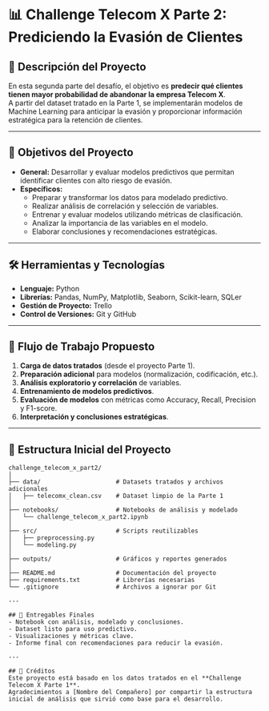 # 📊 Challenge Telecom X Parte 2: Prediciendo la Evasión de Clientes

## 📌 Descripción del Proyecto
En esta segunda parte del desafío, el objetivo es **predecir qué clientes tienen mayor probabilidad de abandonar la empresa Telecom X**.  
A partir del dataset tratado en la Parte 1, se implementarán modelos de Machine Learning para anticipar la evasión y proporcionar información estratégica para la retención de clientes.

---

## 🎯 Objetivos del Proyecto
- **General:** Desarrollar y evaluar modelos predictivos que permitan identificar clientes con alto riesgo de evasión.
- **Específicos:**
  - Preparar y transformar los datos para modelado predictivo.
  - Realizar análisis de correlación y selección de variables.
  - Entrenar y evaluar modelos utilizando métricas de clasificación.
  - Analizar la importancia de las variables en el modelo.
  - Elaborar conclusiones y recomendaciones estratégicas.

---

## 🛠 Herramientas y Tecnologías
- **Lenguaje:** Python  
- **Librerías:** Pandas, NumPy, Matplotlib, Seaborn, Scikit-learn, SQLer  
- **Gestión de Proyecto:** Trello  
- **Control de Versiones:** Git y GitHub

---

## 🚀 Flujo de Trabajo Propuesto
1. **Carga de datos tratados** (desde el proyecto Parte 1).
2. **Preparación adicional** para modelos (normalización, codificación, etc.).
3. **Análisis exploratorio y correlación** de variables.
4. **Entrenamiento de modelos predictivos**.
5. **Evaluación de modelos** con métricas como Accuracy, Recall, Precision y F1-score.
6. **Interpretación y conclusiones estratégicas**.

---

## 📂 Estructura Inicial del Proyecto
```plaintext
challenge_telecom_x_part2/
│
├── data/                     # Datasets tratados y archivos adicionales
│   ├── telecomx_clean.csv    # Dataset limpio de la Parte 1
│
├── notebooks/                # Notebooks de análisis y modelado
│   └── challenge_telecom_x_part2.ipynb
│
├── src/                      # Scripts reutilizables
│   ├── preprocessing.py
│   └── modeling.py
│
├── outputs/                  # Gráficos y reportes generados
│
├── README.md                 # Documentación del proyecto
├── requirements.txt          # Librerías necesarias
└── .gitignore                # Archivos a ignorar por Git

---

## 📄 Entregables Finales
- Notebook con análisis, modelado y conclusiones.
- Dataset listo para uso predictivo.
- Visualizaciones y métricas clave.
- Informe final con recomendaciones para reducir la evasión.

---

## 👏 Créditos
Este proyecto está basado en los datos tratados en el **Challenge Telecom X Parte 1**.  
Agradecimientos a [Nombre del Compañero] por compartir la estructura inicial de análisis que sirvió como base para el desarrollo.
